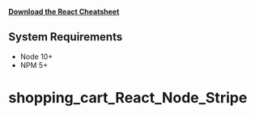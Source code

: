 [**Download the React Cheatsheet**](https://bit.ly/react-sheet-2021)

## System Requirements

- Node 10+
- NPM 5+
# shopping_cart_React_Node_Stripe
